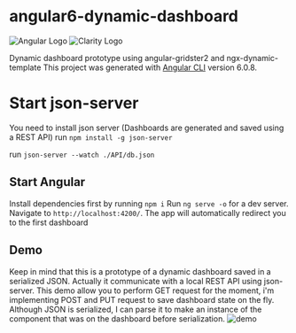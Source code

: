 # angular6-dynamic-dashboard 

![Angular Logo](https://avatars0.githubusercontent.com/u/139426?s=200&v=4) ![Clarity Logo](https://raw.githubusercontent.com/vmware/clarity/master/logo.png)

Dynamic dashboard prototype using angular-gridster2 and ngx-dynamic-template
This project was generated with [Angular CLI](https://github.com/angular/angular-cli) version 6.0.8.

# Start json-server
You need to install json server (Dashboards are generated and saved using a REST API)
run `npm install -g json-server`

run `json-server --watch ./API/db.json`

## Start Angular
Install dependencies first by running `npm i`
Run `ng serve -o` for a dev server. 
Navigate to `http://localhost:4200/`. The app will automatically redirect you to the first dashboard

## Demo
Keep in mind that this is a prototype of a dynamic dashboard saved in a serialized JSON. Actually it communicate with a local REST API using json-server.
This demo allow you to perform GET request for the moment, i'm implementing POST and PUT request to save dashboard state on the fly.
Although JSON is serialized, I can parse it to make an instance of the component that was on the dashboard before serialization.
![demo](demo.gif)